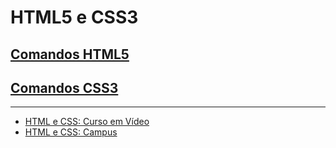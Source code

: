 
# HTML5 e CSS3

## [Comandos HTML5](https://github.com/PamelaRondina/step-by-step/blob/main/html/comandos_html.md)

## [Comandos CSS3](https://github.com/PamelaRondina/step-by-step/tree/main/css)
____________

* [HTML e CSS: Curso em Vídeo]()
* [HTML e CSS: Campus]()

